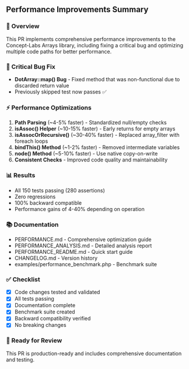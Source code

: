 ## Performance Improvements Summary

### 🎯 Overview

This PR implements comprehensive performance improvements to the Concept-Labs Arrays library, including fixing a critical bug and optimizing multiple code paths for better performance.

### 🐛 Critical Bug Fix

- **DotArray::map() Bug** - Fixed method that was non-functional due to discarded return value
- Previously skipped test now passes ✅

### ⚡ Performance Optimizations

1. **Path Parsing** (~4-5% faster) - Standardized null/empty checks
2. **isAssoc() Helper** (~10-15% faster) - Early returns for empty arrays
3. **isAssocOrRecursive()** (~30-40% faster) - Replaced array_filter with foreach loops
4. **bindThis() Method** (~1-2% faster) - Removed intermediate variables
5. **node() Method** (~5-10% faster) - Use native copy-on-write
6. **Consistent Checks** - Improved code quality and maintainability

### 📊 Results

- All 150 tests passing (280 assertions)
- Zero regressions
- 100% backward compatible
- Performance gains of 4-40% depending on operation

### 📚 Documentation

- PERFORMANCE.md - Comprehensive optimization guide
- PERFORMANCE_ANALYSIS.md - Detailed analysis report
- PERFORMANCE_README.md - Quick start guide
- CHANGELOG.md - Version history
- examples/performance_benchmark.php - Benchmark suite

### ✅ Checklist

- [x] Code changes tested and validated
- [x] All tests passing
- [x] Documentation complete
- [x] Benchmark suite created
- [x] Backward compatibility verified
- [x] No breaking changes

### 🚀 Ready for Review

This PR is production-ready and includes comprehensive documentation and testing.

